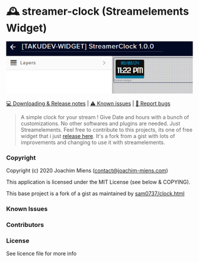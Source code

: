 # 🕰️ streamer-clock (Streamelements Widget)

<img src="./doc/images/overview/repository-banner.png"/>

[:computer: Downloading & Release notes](https://github.com/jojo58fr/streamer-clock/releases)   |  [:warning: Known issues](#known-issues) | [:bug: Report bugs](https://github.com/jojo58fr/streamer-clock/issues)

> A simple clock for your stream ! Give Date and hours with a bunch of customizations.
No other softwares and plugins are needed. Just Streamelements.
Feel free to contribute to this projects, its one of free widget that i just [release here](https://github.com/jojo58fr/free-streamelements-widgets). It's a fork from a gist with lots of improvements and changing to use it with streamelements. 

### Copyright

Copyright (c) 2020 Joachim Miens (contact@joachim-miens.com)

This application is licensed under the MIT License (see below & COPYING).

This base project is a fork of a gist as maintained by [sam0737/clock.html](https://gist.github.com/sam0737/a0ee8ca253fc5c84b2aa2ac018f7b8ad)

### Known Issues


### Contributors


### License
See licence file for more info
